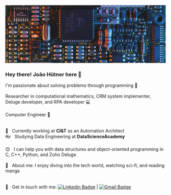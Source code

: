 <img width="auto" src="https://github.com/joaohutner/joaohutner/blob/master/banner2.jpg">

### Hey there! João Hütner here 👋  
I'm passionate about solving problems through programming :blue_heart:  
<br/>Researcher in computational mathematics, CRM system implementer, Deluge developer, and RPA developer :computer:  
<br/>Computer Engineer :vhs:<br/>  
<br/> :file_folder: &nbsp; Currently working at **CI&T** as an Automation Architect
<br/> :eyeglasses: &nbsp; Studying Data Engineering at **DataScienceAcademy**  
<br/> :blush: &nbsp; I can help you with data structures and object-oriented programming in C, C++, Python, and Zoho Deluge  
<br/> 💬 &nbsp; About me: I enjoy diving into the tech world, watching sci-fi, and reading manga  
<br/><br/> :email: &nbsp; Get in touch with me: [![Linkedin Badge](https://img.shields.io/badge/-JoaoHutner-blue?style=flat-square&logo=Linkedin&logoColor=white&link=https://www.linkedin.com/in/joao-victor-hutner/)](https://www.linkedin.com/in/joao-victor-hutner/) 
| 
[![Gmail Badge](https://img.shields.io/badge/-joaovictorhutner@gmail.com-c14438?style=flat-square&logo=Gmail&logoColor=white&link=mailto:joaovictorhutner@gmail.com)](mailto:joaovictorhutner@gmail.com)
